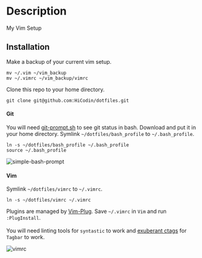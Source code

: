 # Description

My Vim Setup

## Installation

Make a backup of your current vim setup.

```    
mv ~/.vim ~/vim_backup
mv ~/.vimrc ~/vim_backup/vimrc
```

Clone this repo to your home directory.

```
git clone git@github.com:HiCodin/dotfiles.git
```

#### Git

You will need [git-prompt.sh](https://raw.githubusercontent.com/git/git/master/contrib/completion/git-prompt.sh) to see git status in bash.
Download and put it in your home directory. Symlink `~/dotfiles/bash_profile` to `~/.bash_profile`.

```
ln -s ~/dotfiles/bash_profile ~/.bash_profile
source ~/.bash_profile
```
![simple-bash-prompt](https://cloud.githubusercontent.com/assets/13816418/10546520/6a7c41be-7454-11e5-943b-b3bee38940bc.png)

#### Vim
Symlink `~/dotfiles/vimrc` to `~/.vimrc`.
```
ln -s ~/dotfiles/vimrc ~/.vimrc
```
Plugins are managed by [Vim-Plug](https://github.com/junegunn/vim-plug).
Save `~/.vimrc` in `Vim` and run `:PlugInstall`. <br><br>
You will need linting tools for `syntastic` to work and [exuberant ctags](http://ctags.sourceforge.net/) for `Tagbar` to work.

![vimrc](https://cloud.githubusercontent.com/assets/13816418/10545823/a6b80518-7450-11e5-9659-8c44d085ff4c.png)
